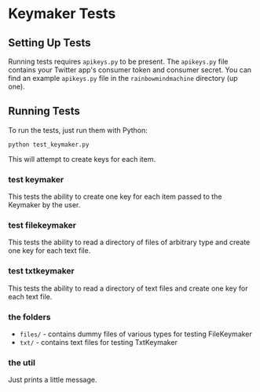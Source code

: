 # Keymaker Tests

## Setting Up Tests

Running tests requires ```apikeys.py``` to be present.
The ```apikeys.py``` file contains your Twitter app's
consumer token and consumer secret.
You can find an example ```apikeys.py``` file in the 
```rainbowmindmachine``` directory (up one).

## Running Tests

To run the tests, just run them with Python:

```
python test_keymaker.py
```

This will attempt to create keys for each item.

### test keymaker

This tests the ability to create one key for each item
passed to the Keymaker by the user.

### test filekeymaker

This tests the ability to read a directory of files of 
arbitrary type and create one key for each text file.

### test txtkeymaker

This tests the ability to read a directory of text files
and create one key for each text file.

### the folders

* ```files/``` - contains dummy files of various types
    for testing FileKeymaker
* ```txt/``` - contains text files for testing TxtKeymaker

### the util

Just prints a little message.
